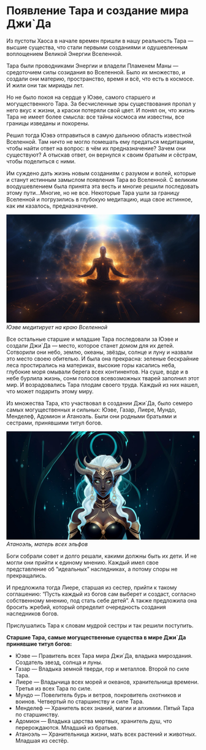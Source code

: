 # Появление Тара и создание мира Джи`Да   
  Из пустоты Хаоса в начале времен пришли в нашу реальность Тара — высшие существа, что стали первыми созданиями и одушевленным воплощением Великой Энергии Вселенной.

Тара были проводниками Энергии и владели Пламенем Маны — средоточием силы созидания во Вселенной. Было их множество, и создали они материю, пространство, время и всё, что есть в космосе. И жили они так мириады лет.

Но не было покоя на сердце у Юэве, самого старшего и могущественного Тара. За бесчисленные эры существования пропал у него вкус к жизни, а краски потеряли свой цвет. И понял он, что жизнь Тара не имеет более смысла: все тайны космоса им известны, все границы изведаны и покорены.

Решил тогда Юэвэ отправиться в самую дальнюю область известной Вселенной. Там ничто не могло помешать ему предаться медитациям, чтобы найти ответ на вопрос: в чём их предназначение? Зачем они существуют? А отыскав ответ, он вернулся к своим братьям и сёстрам, чтобы поделиться с ними.

Им суждено дать жизнь новым созданиям с разумом и волей, которые и станут истинным замыслом появления Тара во Вселенной. С великим воодушевлением была принята эта весть и многие решили последовать этому пути…Многие, но не все. Некоторые Тара ушли за границу Вселенной и погрузились в глубокую медитацию, ища свое истинное, как им казалось, предназначение.

![](images/1tara.2x.jpg)
*Юэве медитирует на краю Вселенной*

Все остальные старшие и младшие Тара последовали за Юэве и создали Джи`Да — место, которое станет домом для их детей. Сотворили они небо, землю, океаны, звёзды, солнце и луну и назвали это место своею обителью. И была она прекрасна: зеленые бескрайние леса простирались на материках, высокие горы касались неба, глубокие моря омывали берега всех континентов. На суше, воде и в небе бурлила жизнь, сонм голосов всевозможных тварей заполнил этот мир. И возрадовались Тара плодам своего труда. Каждый из них нашел, что может подарить этому миру.

Из множества Тара, кто участвовал в создании Джи`Да, было семеро самых могущественных и сильных: Юэве, Газар, Лиере, Мундо, Менделеф, Адомион и Атаноэль. Были они родными братьями и сестрами, принявшими титул богов.

![](images/2Atonael.2x.jpg)
*Атаноэль, матерь всех эльфов*

Боги собрали совет и долго решали, какими должны быть их дети. И не могли они прийти к единому мнению. Каждый имел свое представление об “идеальных” наследниках, а потому споры не прекращались.

И предложила тогда Лиере, старшая из сестер, прийти к такому соглашению: “Пусть каждый из богов сам выберет и создаст, согласно собственному мнению, под стать себе детей”. А также предложила она бросить жребий, который определит очередность создания наследников богов.

Прислушались Тара к словам мудрой сестры и так решили поступить.

**Старшие Тара, самые могущественные существа в мире Джи`Да принявшие титул богов:**

* Юэве — Правитель всех Тара мира Джи`Да, владыка мироздания. Создатель звезд, солнца и луны.
* Газар — Владыка земной тверди, гор и металлов. Второй по силе Тара.
* Лиере — Владычица всех морей и океанов, хранительница времени. Третья из всех Тара по силе.
* Мундо — Повелитель бурь и ветров, покровитель охотников и воинов. Четвертый по старшинству и силе Тара.
* Менделеф — Хранитель всех знаний, магии и алхимии. Пятый Тара по старшинству.
* Адомион — Владыка царства мертвых, хранитель душ, что перерождаются. Младший из братьев.
* Атаноэль — Хранительница жизни, мать всех растений и животных. Младшая из сестёр.